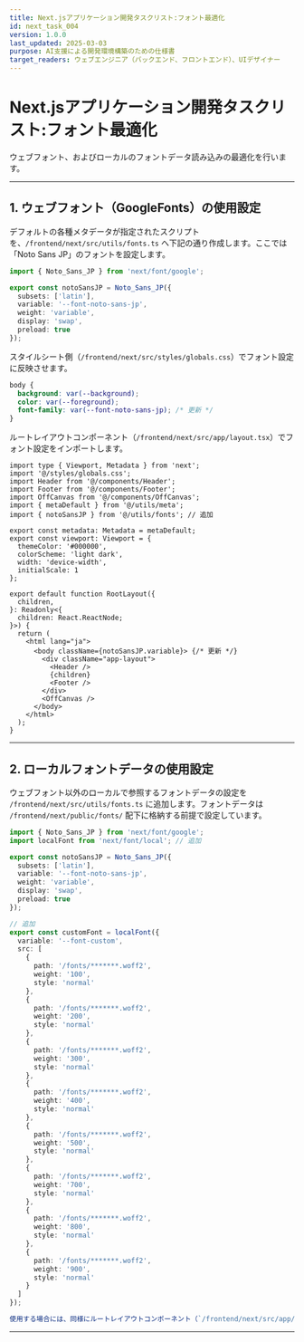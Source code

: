 ```yaml
---
title: Next.jsアプリケーション開発タスクリスト:フォント最適化
id: next_task_004
version: 1.0.0
last_updated: 2025-03-03
purpose: AI支援による開発環境構築のための仕様書
target_readers: ウェブエンジニア（バックエンド、フロントエンド）、UIデザイナー
---
```


# Next.jsアプリケーション開発タスクリスト:フォント最適化

ウェブフォント、およびローカルのフォントデータ読み込みの最適化を行います。

---

## 1. ウェブフォント（GoogleFonts）の使用設定

デフォルトの各種メタデータが指定されたスクリプトを、`/frontend/next/src/utils/fonts.ts` へ下記の通り作成します。ここでは「Noto Sans JP」のフォントを設定します。

```ts
import { Noto_Sans_JP } from 'next/font/google';

export const notoSansJP = Noto_Sans_JP({
  subsets: ['latin'],
  variable: '--font-noto-sans-jp',
  weight: 'variable',
  display: 'swap',
  preload: true
});
```

スタイルシート側（`/frontend/next/src/styles/globals.css`）でフォント設定に反映させます。

```css
body {
  background: var(--background);
  color: var(--foreground);
  font-family: var(--font-noto-sans-jp); /* 更新 */
}
```

ルートレイアウトコンポーネント（`/frontend/next/src/app/layout.tsx`）でフォント設定をインポートします。

```tsx
import type { Viewport, Metadata } from 'next';
import '@/styles/globals.css';
import Header from '@/components/Header';
import Footer from '@/components/Footer';
import OffCanvas from '@/components/OffCanvas';
import { metaDefault } from '@/utils/meta';
import { notoSansJP } from '@/utils/fonts'; // 追加

export const metadata: Metadata = metaDefault;
export const viewport: Viewport = { 
  themeColor: '#000000',
  colorScheme: 'light dark',
  width: 'device-width',
  initialScale: 1
};

export default function RootLayout({
  children,
}: Readonly<{
  children: React.ReactNode;
}>) {
  return (
    <html lang="ja">
      <body className={notoSansJP.variable}> {/* 更新 */}
        <div className="app-layout">
          <Header />
          {children}
          <Footer />
        </div>
        <OffCanvas />
      </body>
    </html>
  );
}
```

---

## 2. ローカルフォントデータの使用設定

ウェブフォント以外のローカルで参照するフォントデータの設定を `/frontend/next/src/utils/fonts.ts` に追加します。フォントデータは `/frontend/next/public/fonts/` 配下に格納する前提で設定しています。

```ts
import { Noto_Sans_JP } from 'next/font/google';
import localFont from 'next/font/local'; // 追加

export const notoSansJP = Noto_Sans_JP({
  subsets: ['latin'],
  variable: '--font-noto-sans-jp',
  weight: 'variable',
  display: 'swap',
  preload: true
});

// 追加
export const customFont = localFont({
  variable: '--font-custom',
  src: [
    {
      path: '/fonts/*******.woff2',
      weight: '100',
      style: 'normal'
    },
    {
      path: '/fonts/*******.woff2',
      weight: '200',
      style: 'normal'
    },
    {
      path: '/fonts/*******.woff2',
      weight: '300',
      style: 'normal'
    },
    {
      path: '/fonts/*******.woff2',
      weight: '400',
      style: 'normal'
    },
    {
      path: '/fonts/*******.woff2',
      weight: '500',
      style: 'normal'
    },
    {
      path: '/fonts/*******.woff2',
      weight: '700',
      style: 'normal'
    },
    {
      path: '/fonts/*******.woff2',
      weight: '800',
      style: 'normal'
    },
    {
      path: '/fonts/*******.woff2',
      weight: '900',
      style: 'normal'
    }
  ]
});

使用する場合には、同様にルートレイアウトコンポーネント（`/frontend/next/src/app/layout.tsx`）でフォント設定をインポートします。

```
---
